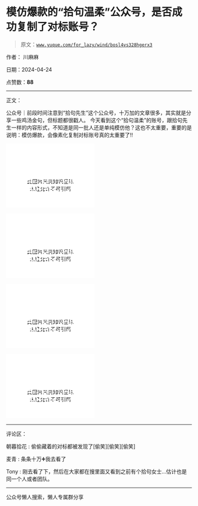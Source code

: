 # 模仿爆款的“拾句温柔”公众号，是否成功复制了对标账号？

> 原文：[`www.yuque.com/for_lazy/wind/bosl4vs328hgerx3`](https://www.yuque.com/for_lazy/wind/bosl4vs328hgerx3)

作者： 川麻麻

日期：2024-04-24

点赞数：**88**

* * *

正文：

公众号｜前段时间注意到“拾句先生”这个公众号，十万加的文章很多，其实就是分享一些鸡汤金句，但标题都很戳人。
今天看到这个“拾句温柔”的账号，跟拾句先生一样的内容形式，不知道是同一批人还是单纯模仿他？这也不太重要，重要的是说明：模仿爆款，会像素化复制对标账号真的太重要了‼️

![](img/6915a337d024bd59280b252eb310f848.png)

![](img/17c28c82fc27ef6e943c9e9ccc6bf262.png)

![](img/6c4f4e3b94c13830d6a958910f808e8c.png)

![](img/9db81dcea24715fb79329d1ee3c49fc2.png)

* * *

评论区：

朝暮拾花 : 偷偷藏着的对标都被发现了[偷笑][偷笑][偷笑]

麦青 : 条条十万➕我去看了

Tony : 刚去看了下，然后在大家都在搜里面又看到之前有个拾句女士…估计也是同一个人或者团队。

* * *

公众号懒人搜索，懒人专属群分享